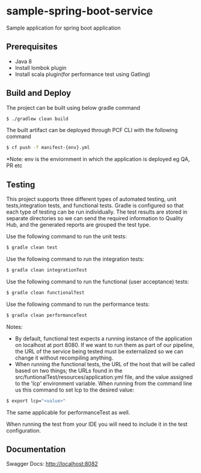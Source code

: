 # sample-spring-boot-service
Sample application for spring boot application

## Prerequisites 

- Java 8
- Install lombok plugin
- Install scala plugin(for performance test using Gatling)

## Build and Deploy

The project can be built using below gradle command
```bash
$ ./gradlew clean build
```
The built artifact can be deployed through PCF CLI with the following command
```bash
$ cf push -f manifest-{env}.yml
```
*Note: env is the enviornment in which the application is deployed eg QA, PR etc

## Testing
This project supports three different types of automated testing, unit tests,integration tests, and functional tests.
Gradle is configured so that each type of testing can be run individually. The test results are stored in separate
directories so we can send the required information to Quality Hub, and the generated reports are grouped the test type.

Use the following command to run the unit tests:
```bash
$ gradle clean test
```
Use the following command to run the integration tests:
```bash
$ gradle clean integrationTest
```
Use the following command to run the functional (user acceptance) tests:
```bash
$ gradle clean functionalTest
```
Use the following command to run the performance tests:
```bash
$ gradle clean performanceTest
```
Notes: 
- By default, functional test expects a running instance of the application on localhost at port 8080. If we
want to run them as part of our pipeline, the URL of the service being tested must be externalized so we can change it
without recompiling anything.
- When running the functional tests, the URL of the host that will be called based on two things; the URLs found in 
the src/funtionalTest/resources/application.yml file, and the value assigned to the 'lcp' environment variable. When 
running from the command line us this command to set lcp to the desired value:
```bash
$ export lcp="<value>"
```

The same applicable for performanceTest as well.

When running the test from your IDE you will need to include it in the test configuration.

## Documentation

Swagger Docs: [http://localhost:8082](http://localhost:8082)